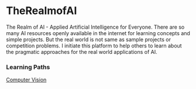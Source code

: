 # TheRealmofAI
The Realm of AI - Applied Artificial Intelligence for Everyone. There are so many AI resources openly available in the internet for learning concepts and simple projects. But the real world is not same as sample projects or competition problems. I initiate this platform to help others to learn about the pragmatic approaches for the real world applications of AI.


### Learning Paths
[Computer Vision](https://github.com/Aravindkumar-Rajendran/TheRealmofAI/blob/master/Learning%20Path/CV.html)
